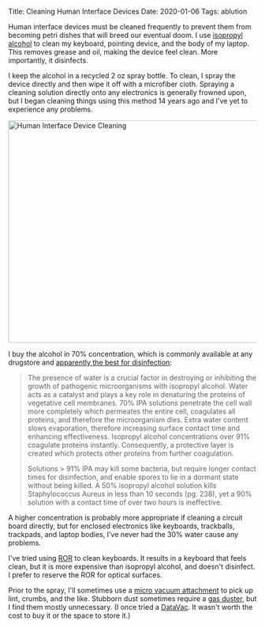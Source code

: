 Title: Cleaning Human Interface Devices
Date: 2020-01-06
Tags: ablution

Human interface devices must be cleaned frequently to prevent them from becoming petri dishes that will breed our eventual doom. I use [isopropyl alcohol](https://en.wikipedia.org/wiki/Isopropyl_alcohol) to clean my keyboard, pointing device, and the body of my laptop. This removes grease and oil, making the device feel clean. More importantly, it disinfects.

I keep the alcohol in a recycled 2 oz spray bottle. To clean, I spray the device directly and then wipe it off with a microfiber cloth. Spraying a cleaning solution directly onto any electronics is generally frowned upon, but I began cleaning things using this method 14 years ago and I've yet to experience any problems.

<a href="https://www.flickr.com/photos/pigmonkey/49343328717/in/dateposted/" title="Human Interface Device Cleaning"><img src="https://live.staticflickr.com/65535/49343328717_806c8f5eea_c.jpg" width="800" height="450" alt="Human Interface Device Cleaning"></a>

I buy the alcohol in 70% concentration, which is commonly available at any drugstore and [apparently the best for disinfection](https://blog.gotopac.com/2017/05/15/why-is-70-isopropyl-alcohol-ipa-a-better-disinfectant-than-99-isopropanol-and-what-is-ipa-used-for/):

> The presence of water is a crucial factor in destroying or inhibiting the growth of pathogenic microorganisms with isopropyl alcohol. Water acts as a catalyst and plays a key role in denaturing the proteins of vegetative cell membranes. 70% IPA solutions penetrate the cell wall more completely which permeates the entire cell, coagulates all proteins, and therefore the microorganism dies. Extra water content slows evaporation, therefore increasing surface contact time and enhancing effectiveness. Isopropyl alcohol concentrations over 91% coagulate proteins instantly. Consequently, a protective layer is created which protects other proteins from further coagulation.
>
> Solutions > 91% IPA may kill some bacteria, but require longer contact times for disinfection, and enable spores to lie in a dormant state without being killed. A 50% isopropyl alcohol solution kills Staphylococcus Aureus in less than 10 seconds (pg. 238), yet a 90% solution with a contact time of over two hours is ineffective.

A higher concentration is probably more appropriate if cleaning a circuit board directly, but for enclosed electronics like keyboards, trackballs, trackpads, and laptop bodies, I've never had the 30% water cause any problems.

I've tried using [ROR](/2019/05/ror/) to clean keyboards. It results in a keyboard that feels clean, but it is more expensive than isopropyl alcohol, and doesn't disinfect. I prefer to reserve the ROR for optical surfaces.

Prior to the spray, I'll sometimes use a [micro vacuum attachment](https://www.amazon.com/Schneider-Industries-Micro-Vacuum-Attachment/dp/B000BSJCLY/) to pick up lint, crumbs, and the like. Stubborn dust sometimes require a [gas duster](https://en.wikipedia.org/wiki/Gas_duster), but I find them mostly unnecessary. (I once tried a [DataVac](https://www.amazon.com/Metro-Vacuum-MDV-1BA-DataVac-Computer/dp/B00006IAOR). It wasn't worth the cost to buy it or the space to store it.)
